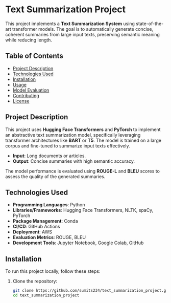 # Text Summarization Project

This project implements a **Text Summarization System** using state-of-the-art transformer models. The goal is to automatically generate concise, coherent summaries from large input texts, preserving semantic meaning while reducing length.

## Table of Contents
- [Project Description](#project-description)
- [Technologies Used](#technologies-used)
- [Installation](#installation)
- [Usage](#usage)
- [Model Evaluation](#model-evaluation)
- [Contributing](#contributing)
- [License](#license)

## Project Description

This project uses **Hugging Face Transformers** and **PyTorch** to implement an abstractive text summarization model, specifically leveraging transformer architectures like **BART** or **T5**. The model is trained on a large corpus and fine-tuned to summarize input texts effectively.

- **Input**: Long documents or articles.
- **Output**: Concise summaries with high semantic accuracy.

The model performance is evaluated using **ROUGE-L** and **BLEU** scores to assess the quality of the generated summaries.

## Technologies Used

- **Programming Languages**: Python  
- **Libraries/Frameworks**: Hugging Face Transformers, NLTK, spaCy, PyTorch  
- **Package Management**: Conda  
- **CI/CD**: GitHub Actions  
- **Deployment**: AWS  
- **Evaluation Metrics**: ROUGE, BLEU  
- **Development Tools**: Jupyter Notebook, Google Colab, GitHub

## Installation

To run this project locally, follow these steps:

1. Clone the repository:
   ```bash
   git clone https://github.com/sumits234/text_summarization_project.git
   cd text_summarization_project
